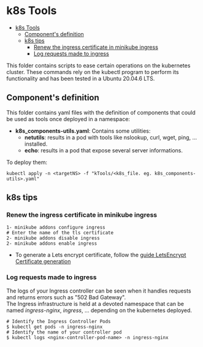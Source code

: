 # k8s Tools

- [k8s Tools](#k8s-tools)
  - [Component's definition](#components-definition)
  - [k8s tips](#k8s-tips)
    - [Renew the ingress certificate in minikube ingress](#renew-the-ingress-certificate-in-minikube-ingress)
    - [Log requests made to ingress](#log-requests-made-to-ingress)

This folder contains scripts to ease certain operations on the kubernetes cluster.
These commands rely on the kubectl program to perform its functionality and has been tested in a Ubuntu 20.04.6 LTS.    

## Component's definition
This folder contains yaml files with the definition of components that could be used as tools once deployed in a namespace:  
- **k8s_components-utils.yaml**: Contains some utilities:
  - **netutils**: results in a pod with tools like nslookup, curl, wget, ping, ... installed.
  - **echo**: results in a pod that expose several server informations.    

To deploy them:
```shell
kubectl apply -n <targetNS> -f "kTools/<k8s_file. eg. k8s_components-utils>.yaml"
```
## k8s tips
### Renew the ingress certificate in minikube ingress
  ```shell
  1- minikube addons configure ingress 
  # Enter the name of the tls certificate
  2- minikube addons disable ingress
  2- minikube addons enable ingress
  ```
- To generate a Lets encrypt certificate, follow the [guide LetsEncrypt Certificate generation](README-letsEncryptCertGeneration.md)

### Log requests made to ingress
The logs of your Ingress controller can be seen when it handles requests and returns errors such as "502 Bad Gateway".  
The Ingress infrastructure is held at a devoted namespace that can be named  _ingress-nginx_, _ingress_, ... depending on the kubernetes deployed.

```shell
# Identify the Ingress Controller Pods
$ kubectl get pods -n ingress-nginx
# Identify the name of your controller pod
$ kubectl logs <nginx-controller-pod-name> -n ingress-nginx
```